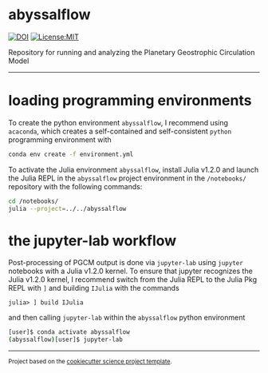 abyssalflow
==============================
[![DOI](https://zenodo.org/badge/208098146.svg)](https://zenodo.org/badge/latestdoi/208098146)
[![License:MIT](https://img.shields.io/badge/License-MIT-lightgray.svg?style=flt-square)](https://opensource.org/licenses/MIT)

Repository for running and analyzing the Planetary Geostrophic Circulation Model

--------

# loading programming environments

To create the python environment `abyssalflow`, I recommend using `acaconda`, which creates a self-contained and self-consistent `python` programming environment with
```bash
conda env create -f environment.yml
```

To activate the Julia environment `abyssalflow`, install Julia v1.2.0 and launch the Julia REPL in the `abyssalflow` project environment in the `/notebooks/` repository with the following commands:
```bash
cd /notebooks/
julia --project=../../abyssalflow
```

# the jupyter-lab workflow

Post-processing of PGCM output is done via `jupyter-lab` using `jupyter` notebooks with a Julia v1.2.0 kernel. To ensure that jupyter recognizes the Julia v1.2.0 kernel, I recommend switch from the Julia REPL to the Julia Pkg REPL with `]` and building `IJulia` with the commands
```
julia> ] build IJulia
```
and then calling `jupyter-lab` within the `abyssalflow` python environment
```bash
[user]$ conda activate abyssalflow
(abyssalflow)[user]$ jupyter-lab
```

--------

<p><small>Project based on the <a target="_blank" href="https://github.com/jbusecke/cookiecutter-science-project">cookiecutter science project template</a>.</small></p>

